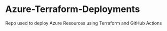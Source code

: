 # Azure-Terraform-Deployments
Repo used to deploy Azure Resources using Terraform and GitHub Actions
